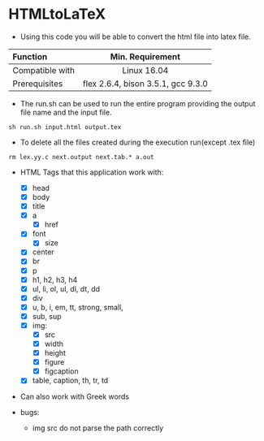 # HTMLtoLaTeX
* Using this code you will be able to convert the html file into latex file.

| Function | Min. Requirement |
|:--------------- |:-----------------------------:|
| Compatible with | Linux 16.04                         |
| Prerequisites   | flex 2.6.4, bison 3.5.1, gcc 9.3.0|

* The run.sh can be used to run the entire program providing the output file name and the input file.

```
sh run.sh input.html output.tex
```

* To delete all the files created during the execution run(except .tex file)

```
rm lex.yy.c next.output next.tab.* a.out
```

* HTML Tags that this application work with:

  - [x] head
  - [x] body
  - [x] title
  - [x] a
      - [x] href
  - [x] font
      - [x] size
  - [x] center
  - [x] br
  - [x] p
  - [x] h1, h2, h3, h4
  - [x] ul, li, ol, ul, dl, dt, dd
  - [x] div
  - [x] u, b, i, em, tt, strong, small,
  - [x] sub, sup
  - [x] img:
      - [x] src
      - [x] width
      - [x] height
      - [x] figure
      - [x] figcaption
  - [x] table, caption, th, tr, td

* Can also work with Greek words

* bugs:
  * img src do not parse the path correctly

